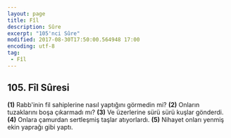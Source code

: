 ```yaml
---
layout: page
title: Fîl
description: Sûre
excerpt: "105'nci Sûre"
modified: 2017-08-30T17:50:00.564948 17:00
encoding: utf-8
tag: 
 - Fîl
---
```


## 105. Fîl Sûresi

**(1)** Rabb'inin fil sahiplerine nasıl yaptığını görmedin mi?
**(2)** Onların tuzaklarını boşa çıkarmadı mı?
**(3)** Ve üzerlerine sürü sürü kuşlar gönderdi.
**(4)** Onlara çamurdan sertleşmiş taşlar atıyorlardı.
**(5)** Nihayet onları yenmiş ekin yaprağı gibi yaptı.
